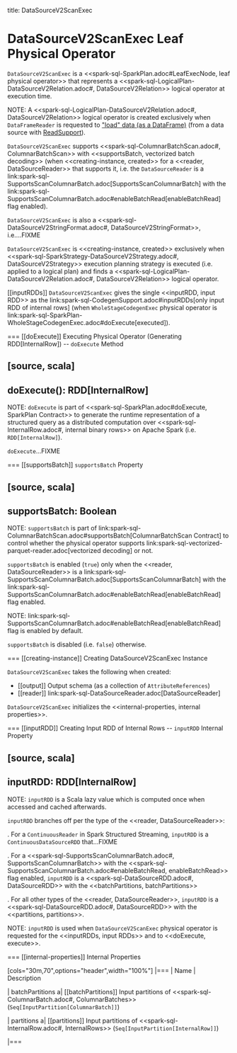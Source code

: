 title: DataSourceV2ScanExec

# DataSourceV2ScanExec Leaf Physical Operator

`DataSourceV2ScanExec` is a <<spark-sql-SparkPlan.adoc#LeafExecNode, leaf physical operator>> that represents a <<spark-sql-LogicalPlan-DataSourceV2Relation.adoc#, DataSourceV2Relation>> logical operator at execution time.

NOTE: A <<spark-sql-LogicalPlan-DataSourceV2Relation.adoc#, DataSourceV2Relation>> logical operator is created exclusively when `DataFrameReader` is requested to ["load" data (as a DataFrame)](DataFrameReader.md#load) (from a data source with [ReadSupport](spark-sql-ReadSupport.md)).

`DataSourceV2ScanExec` supports <<spark-sql-ColumnarBatchScan.adoc#, ColumnarBatchScan>> with <<supportsBatch, vectorized batch decoding>> (when <<creating-instance, created>> for a <<reader, DataSourceReader>> that supports it, i.e. the `DataSourceReader` is a link:spark-sql-SupportsScanColumnarBatch.adoc[SupportsScanColumnarBatch] with the link:spark-sql-SupportsScanColumnarBatch.adoc#enableBatchRead[enableBatchRead] flag enabled).

`DataSourceV2ScanExec` is also a <<spark-sql-DataSourceV2StringFormat.adoc#, DataSourceV2StringFormat>>, i.e....FIXME

`DataSourceV2ScanExec` is <<creating-instance, created>> exclusively when <<spark-sql-SparkStrategy-DataSourceV2Strategy.adoc#, DataSourceV2Strategy>> execution planning strategy is executed (i.e. applied to a logical plan) and finds a <<spark-sql-LogicalPlan-DataSourceV2Relation.adoc#, DataSourceV2Relation>> logical operator.

[[inputRDDs]]
`DataSourceV2ScanExec` gives the single <<inputRDD, input RDD>> as the link:spark-sql-CodegenSupport.adoc#inputRDDs[only input RDD of internal rows] (when `WholeStageCodegenExec` physical operator is link:spark-sql-SparkPlan-WholeStageCodegenExec.adoc#doExecute[executed]).

=== [[doExecute]] Executing Physical Operator (Generating RDD[InternalRow]) -- `doExecute` Method

[source, scala]
----
doExecute(): RDD[InternalRow]
----

NOTE: `doExecute` is part of <<spark-sql-SparkPlan.adoc#doExecute, SparkPlan Contract>> to generate the runtime representation of a structured query as a distributed computation over <<spark-sql-InternalRow.adoc#, internal binary rows>> on Apache Spark (i.e. `RDD[InternalRow]`).

`doExecute`...FIXME

=== [[supportsBatch]] `supportsBatch` Property

[source, scala]
----
supportsBatch: Boolean
----

NOTE: `supportsBatch` is part of link:spark-sql-ColumnarBatchScan.adoc#supportsBatch[ColumnarBatchScan Contract] to control whether the physical operator supports link:spark-sql-vectorized-parquet-reader.adoc[vectorized decoding] or not.

`supportsBatch` is enabled (`true`) only when the <<reader, DataSourceReader>> is a link:spark-sql-SupportsScanColumnarBatch.adoc[SupportsScanColumnarBatch] with the link:spark-sql-SupportsScanColumnarBatch.adoc#enableBatchRead[enableBatchRead] flag enabled.

NOTE: link:spark-sql-SupportsScanColumnarBatch.adoc#enableBatchRead[enableBatchRead] flag is enabled by default.

`supportsBatch` is disabled (i.e. `false`) otherwise.

=== [[creating-instance]] Creating DataSourceV2ScanExec Instance

`DataSourceV2ScanExec` takes the following when created:

* [[output]] Output schema (as a collection of `AttributeReferences`)
* [[reader]] link:spark-sql-DataSourceReader.adoc[DataSourceReader]

`DataSourceV2ScanExec` initializes the <<internal-properties, internal properties>>.

=== [[inputRDD]] Creating Input RDD of Internal Rows -- `inputRDD` Internal Property

[source, scala]
----
inputRDD: RDD[InternalRow]
----

NOTE: `inputRDD` is a Scala lazy value which is computed once when accessed and cached afterwards.

`inputRDD` branches off per the type of the <<reader, DataSourceReader>>:

. For a `ContinuousReader` in Spark Structured Streaming, `inputRDD` is a `ContinuousDataSourceRDD` that...FIXME

. For a <<spark-sql-SupportsScanColumnarBatch.adoc#, SupportsScanColumnarBatch>> with the <<spark-sql-SupportsScanColumnarBatch.adoc#enableBatchRead, enableBatchRead>> flag enabled, `inputRDD` is a <<spark-sql-DataSourceRDD.adoc#, DataSourceRDD>> with the <<batchPartitions, batchPartitions>>

. For all other types of the <<reader, DataSourceReader>>, `inputRDD` is a <<spark-sql-DataSourceRDD.adoc#, DataSourceRDD>> with the <<partitions, partitions>>.

NOTE: `inputRDD` is used when `DataSourceV2ScanExec` physical operator is requested for the <<inputRDDs, input RDDs>> and to <<doExecute, execute>>.

=== [[internal-properties]] Internal Properties

[cols="30m,70",options="header",width="100%"]
|===
| Name
| Description

| batchPartitions
a| [[batchPartitions]] Input partitions of <<spark-sql-ColumnarBatch.adoc#, ColumnarBatches>> (`Seq[InputPartition[ColumnarBatch]]`)

| partitions
a| [[partitions]] Input partitions of <<spark-sql-InternalRow.adoc#, InternalRows>> (`Seq[InputPartition[InternalRow]]`)

|===
